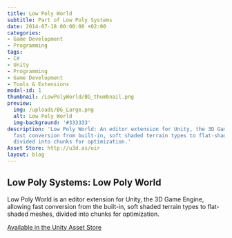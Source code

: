 ```yaml
---
title: Low Poly World
subtitle: Part of Low Poly Systems
date: 2014-07-18 00:00:00 +02:00
categories:
- Game Development
- Programming
tags:
- C#
- Unity
- Programming
- Game Development
- Tools & Extensions
modal-id: 1
thumbnail: /LowPolyWorld/BG_thumbnail.png
preview:
  img: /uploads/BG_Large.png
  alt: Low Poly World
  img-background: '#333333'
description: 'Low Poly World: An editor extension for Unity, the 3D Game Engine, allowing
  fast conversion from built-in, soft shaded terrain types to flat-shaded meshes,
  divided into chunks for optimization.'
Asset Store: http://u3d.as/oir
layout: blog
---
```


## Low Poly Systems: Low Poly World
Low Poly World is an editor extension for Unity, the 3D Game Engine, allowing fast conversion from the built-in, soft shaded terrain types to flat-shaded meshes, divided into chunks for optimization.

[Available in the Unity Asset Store](http://u3d.as/oir)
